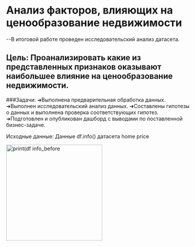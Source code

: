 # Анализ факторов, влияющих на ценообразование недвижимости
--В итоговой работе проведен исследовательский анализ датасета.
## Цель: Проанализировать какие из представленных признаков оказывают наибольшее влияние на ценообразование недвижимости.

###Задачи:
➜Выполнена предварительная обработка данных.
➜Выполнен исследовательский анализ данных.
➜Составлены гипотезы о данных и выполнена проверка соответствующих
гипотез.
➜Подготовлен и опубликован дашборд с выводами по поставленной
бизнес-задаче.

Исходные данные:
Данные df.info() датасета home price

<img width="260" alt="print(df info_before" src="https://github.com/user-attachments/assets/f971f40e-ad81-495c-9be8-8f02fe0872f5">
